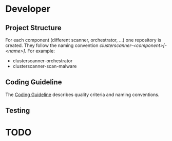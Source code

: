 # Developer
## Project Structure
For each component (different scanner, orchestrator, ...) one repository is created.
They follow the naming convention _clusterscanner-\<component\>[-\<name\>]_.
For example:
* clusterscanner-orchestrator
* clusterscanner-scan-malware

## Coding Guideline
The [Coding Guideline](coding-guideline.md) describes quality criteria and naming conventions.

## Testing
# TODO
